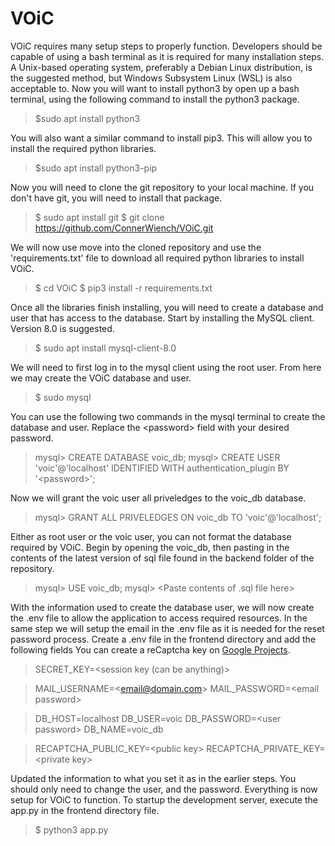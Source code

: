 # VOiC

<!-- - Create a **'.env'** file in the root directory and add the following environment variables:

    - **SECRET_KEY**: your secret key
    - **MAIL_USERNAME**: your Outlook email address
    - **MAIL_PASSWORD**: your Outlook account password
    
    - **DB_HOST**: the hostname or IP address of your database server
    - **DB_USER**: the username for your database
    - **DB_PASSWORD**: the password for your database
    - **DB_NAME**: the name of your database
    
    - **RECAPTCHA_PUBLIC_KEY**: the public key for your reCAPTCHA account
    - **RECAPTCHA_PRIVATE_KEY**: the private key for your reCAPTCHA account
    
    

-Import from **'requirements.txt'**

    -pip install -r requirements.txt -->


VOiC requires many setup steps to properly function.  Developers should be capable of using a bash terminal as it is required for many installation steps.  A Unix-based operating system, preferably a Debian Linux distribution, is the suggested method, but Windows Subsystem Linux (WSL) is also acceptable to.  Now you will want to install python3 by open up a bash terminal, using the following command to install the python3 package.

>  $sudo apt install python3

You will also want a similar command to install pip3. This will allow you to install the required python libraries.

>  $sudo apt install python3-pip

Now you will need to clone the git repository to your local machine.  If you don't have git, you will need to install that package.

>  $ sudo apt install git
>  $ git clone https://github.com/ConnerWiench/VOiC.git

We will now use move into the cloned repository and use the 'requirements.txt' file to download all required python libraries to install VOiC.

>  $ cd VOiC
>  $ pip3 install -r requirements.txt

Once all the libraries finish installing, you will need to create a database and user that has access to the database.  Start by installing the MySQL client. Version 8.0 is suggested.

>  $ sudo apt install mysql-client-8.0

We will need to first log in to the mysql client using the root user.  From here we may create the VOiC database and user.

>  $ sudo mysql

You can use the following two commands in the mysql terminal to create the database and user.  Replace the \<password\> field with your desired password.

>  mysql> CREATE DATABASE voic_db;
>  mysql> CREATE USER 'voic'@'localhost' IDENTIFIED
>         WITH authentication_plugin BY '\<password\>';

Now we will grant the voic user all priveledges to the voic\_db database.

>  mysql> GRANT ALL PRIVELEDGES ON voic_db
>         TO 'voic'@'localhost';

Either as root user or the voic user, you can not format the database required by VOiC.  Begin by opening the voic\_db, then pasting in the contents of the latest version of sql file found in the backend folder of the repository.

>  mysql> USE voic_db;
>  mysql> \<Paste contents of .sql file here\>

With the information used to create the database user, we will now create the .env file to allow the application to access required resources.  In the same step we will setup the email in the .env file as it is needed for the reset password process.  Create a .env file in the frontend directory and add the following fields  You can create a reCaptcha key on [Google Projects](https://console.cloud.google.com/projectselector2/security/recaptcha:).

>  SECRET_KEY=\<session key (can be anything)\>

>  MAIL_USERNAME=\<email@domain.com\>
>  MAIL_PASSWORD=\<email password\>

>  DB_HOST=localhost
>  DB_USER=voic
>  DB_PASSWORD=\<user password\>
>  DB_NAME=voic_db

>  RECAPTCHA_PUBLIC_KEY=\<public key\>
>  RECAPTCHA_PRIVATE_KEY=\<private key\>

Updated the information to what you set it as in the earlier steps.  You should only need to change the user, and the password.
Everything is now setup for VOiC to function.  To startup the development server, execute the app.py in the frontend  directory file.

>  $ python3 app.py